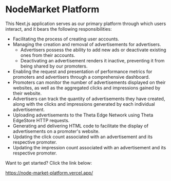 # NodeMarket Platform

This Next.js application serves as our primary platform through which users interact, and it bears the following responsibilities:

- Facilitating the process of creating user accounts.
- Managing the creation and removal of advertisements for advertisers.
  - Advertisers possess the ability to add new ads or deactivate existing ones from their accounts.
  - Deactivating an advertisement renders it inactive, preventing it from being shared by our promoters.
- Enabling the request and presentation of performance metrics for promoters and advertisers through a comprehensive dashboard.
- Promoters can monitor the number of advertisements displayed on their websites, as well as the aggregated clicks and impressions gained by their website.
- Advertisers can track the quantity of advertisements they have created, along with the clicks and impressions generated by each individual advertisement.
- Uploading advertisements to the Theta Edge Network using Theta EdgeStore HTTP requests.
- Generating and delivering HTML code to facilitate the display of advertisements on a promoter's website.
- Updating the click count associated with an advertisement and its respective promoter.
- Updating the impression count associated with an advertisement and its respective promoter.

Want to get started? Click the link below:

https://node-market-platform.vercel.app/
